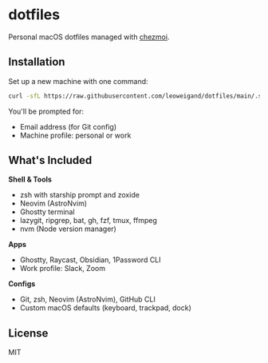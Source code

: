 # dotfiles

Personal macOS dotfiles managed with [chezmoi](https://chezmoi.io).

## Installation

Set up a new machine with one command:

```bash
curl -sfL https://raw.githubusercontent.com/leoweigand/dotfiles/main/.setup.sh | bash
```

You'll be prompted for:
- Email address (for Git config)
- Machine profile: personal or work

## What's Included

**Shell & Tools**
- zsh with starship prompt and zoxide
- Neovim (AstroNvim)
- Ghostty terminal
- lazygit, ripgrep, bat, gh, fzf, tmux, ffmpeg
- nvm (Node version manager)

**Apps**
- Ghostty, Raycast, Obsidian, 1Password CLI
- Work profile: Slack, Zoom

**Configs**
- Git, zsh, Neovim (AstroNvim), GitHub CLI
- Custom macOS defaults (keyboard, trackpad, dock)

## License

MIT
